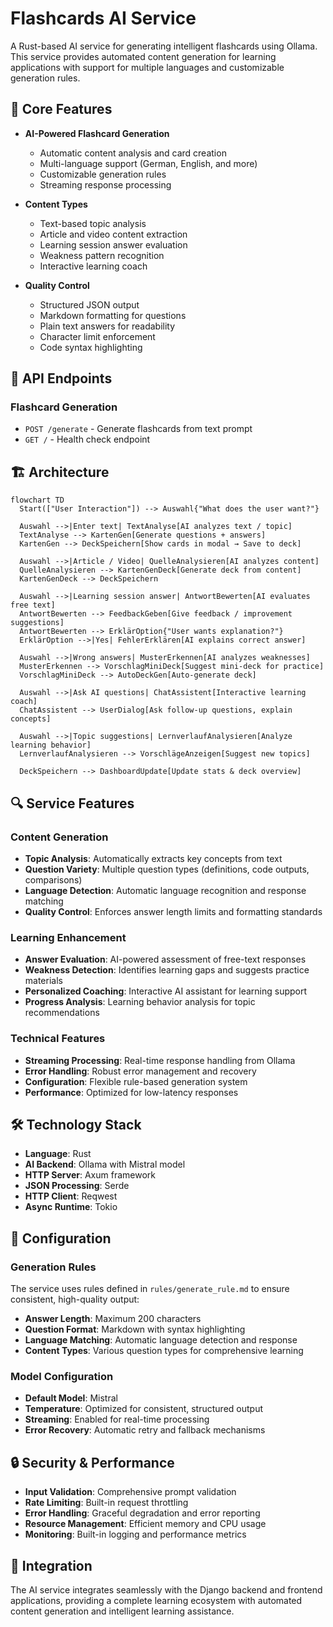 # Flashcards AI Service

A Rust-based AI service for generating intelligent flashcards using Ollama. This service provides automated content generation for learning applications with support for multiple languages and customizable generation rules.

## 🚀 Core Features

- **AI-Powered Flashcard Generation**
  - Automatic content analysis and card creation
  - Multi-language support (German, English, and more)
  - Customizable generation rules
  - Streaming response processing

- **Content Types**
  - Text-based topic analysis
  - Article and video content extraction
  - Learning session answer evaluation
  - Weakness pattern recognition
  - Interactive learning coach

- **Quality Control**
  - Structured JSON output
  - Markdown formatting for questions
  - Plain text answers for readability
  - Character limit enforcement
  - Code syntax highlighting

## 🔐 API Endpoints

### Flashcard Generation
- `POST /generate` - Generate flashcards from text prompt
- `GET /` - Health check endpoint

## 🏗️ Architecture

```mermaid
flowchart TD
  Start(["User Interaction"]) --> Auswahl{"What does the user want?"}

  Auswahl -->|Enter text| TextAnalyse[AI analyzes text / topic]
  TextAnalyse --> KartenGen[Generate questions + answers]
  KartenGen --> DeckSpeichern[Show cards in modal → Save to deck]

  Auswahl -->|Article / Video| QuelleAnalysieren[AI analyzes content]
  QuelleAnalysieren --> KartenGenDeck[Generate deck from content]
  KartenGenDeck --> DeckSpeichern

  Auswahl -->|Learning session answer| AntwortBewerten[AI evaluates free text]
  AntwortBewerten --> FeedbackGeben[Give feedback / improvement suggestions]
  AntwortBewerten --> ErklärOption{"User wants explanation?"}
  ErklärOption -->|Yes| FehlerErklären[AI explains correct answer]

  Auswahl -->|Wrong answers| MusterErkennen[AI analyzes weaknesses]
  MusterErkennen --> VorschlagMiniDeck[Suggest mini-deck for practice]
  VorschlagMiniDeck --> AutoDeckGen[Auto-generate deck]

  Auswahl -->|Ask AI questions| ChatAssistent[Interactive learning coach]
  ChatAssistent --> UserDialog[Ask follow-up questions, explain concepts]

  Auswahl -->|Topic suggestions| LernverlaufAnalysieren[Analyze learning behavior]
  LernverlaufAnalysieren --> VorschlägeAnzeigen[Suggest new topics]

  DeckSpeichern --> DashboardUpdate[Update stats & deck overview]
```

## 🔍 Service Features

### Content Generation
- **Topic Analysis**: Automatically extracts key concepts from text
- **Question Variety**: Multiple question types (definitions, code outputs, comparisons)
- **Language Detection**: Automatic language recognition and response matching
- **Quality Control**: Enforces answer length limits and formatting standards

### Learning Enhancement
- **Answer Evaluation**: AI-powered assessment of free-text responses
- **Weakness Detection**: Identifies learning gaps and suggests practice materials
- **Personalized Coaching**: Interactive AI assistant for learning support
- **Progress Analysis**: Learning behavior analysis for topic recommendations

### Technical Features
- **Streaming Processing**: Real-time response handling from Ollama
- **Error Handling**: Robust error management and recovery
- **Configuration**: Flexible rule-based generation system
- **Performance**: Optimized for low-latency responses

## 🛠️ Technology Stack

- **Language**: Rust
- **AI Backend**: Ollama with Mistral model
- **HTTP Server**: Axum framework
- **JSON Processing**: Serde
- **HTTP Client**: Reqwest
- **Async Runtime**: Tokio

## 📝 Configuration

### Generation Rules
The service uses rules defined in `rules/generate_rule.md` to ensure consistent, high-quality output:

- **Answer Length**: Maximum 200 characters
- **Question Format**: Markdown with syntax highlighting
- **Language Matching**: Automatic language detection and response
- **Content Types**: Various question types for comprehensive learning

### Model Configuration
- **Default Model**: Mistral
- **Temperature**: Optimized for consistent, structured output
- **Streaming**: Enabled for real-time processing
- **Error Recovery**: Automatic retry and fallback mechanisms

## 🔒 Security & Performance

- **Input Validation**: Comprehensive prompt validation
- **Rate Limiting**: Built-in request throttling
- **Error Handling**: Graceful degradation and error reporting
- **Resource Management**: Efficient memory and CPU usage
- **Monitoring**: Built-in logging and performance metrics

## 🔄 Integration

The AI service integrates seamlessly with the Django backend and frontend applications, providing a complete learning ecosystem with automated content generation and intelligent learning assistance.

